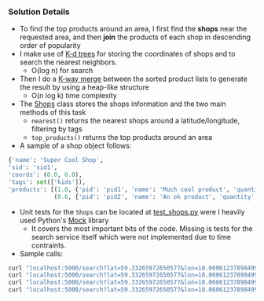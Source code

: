 ### Solution Details
* To find the top products around an area, I first find the **shops** near the requested area, and then **join** the products of each shop in descending order of popularity 
* I make use of [K-d trees](https://en.wikipedia.org/wiki/K-d_tree) for storing the coordinates of shops and to search the nearest neighbors.  
  * O(log n) for search
* Then I do a [K-way merge](https://en.wikipedia.org/wiki/K-Way_Merge_Algorithms) between the sorted product lists to generate the result by using a heap-like structure  
  * O(n log k) time complexity
* The [Shops](https://github.com/helderm/tictail_task/blob/master/server/shops.py) class stores the shops information and the two main methods of this task  
  * `nearest()` returns the nearest shops around a latitude/longitude, filtering by tags
  * `top_products()` returns the top products around an area
* A sample of a shop object follows:
```python 
{'name': 'Super Cool Shop',  
'sid': 'sid1',  
'coords': (0.0, 0.0),  
'tags': set(['kids']),  
'products': [(1.0, {'pid': 'pid1', 'name': 'Much cool product', 'quantity': 1}),  
             (0.6, {'pid': 'pid2', 'name': 'An ok product', 'quantity': 1})]}
```
* Unit tests for the `Shops` can be located at [test_shops.py](https://github.com/helderm/tictail_task/blob/master/tests/test_shops.py) were I heavily used Python's [Mock](https://mock.readthedocs.io/en/latest/) library  
  * It covers the most important bits of the code. Missing is tests for the search service itself which were not implemented due to time contraints.  
*  Sample calls:
```bash
curl "localhost:5000/search?lat=59.33265972650577&lon=18.06061237898499"
curl "localhost:5000/search?lat=59.33265972650577&lon=18.06061237898499&limit=5"
curl "localhost:5000/search?lat=59.33265972650577&lon=18.06061237898499&distance=10"
curl "localhost:5000/search?lat=59.33265972650577&lon=18.06061237898499&tag=cool&tag=men"
```
  
